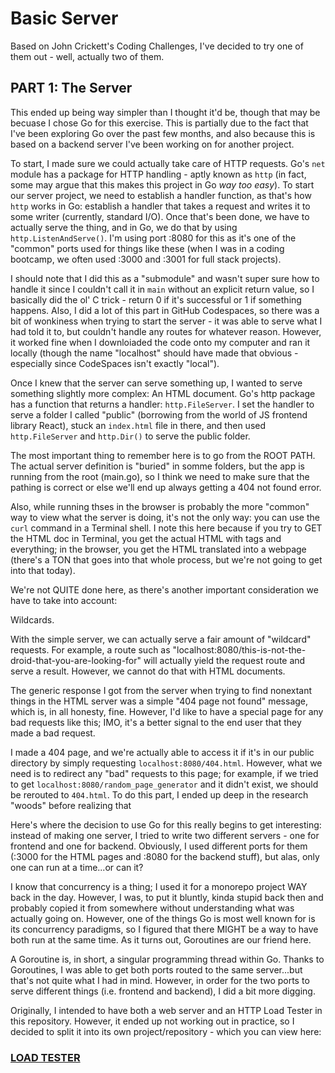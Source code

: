 # Basic Server

Based on John Crickett's Coding Challenges, I've decided to try one of them out - well, actually two of them.

## PART 1: The Server

This ended up being way simpler than I thought it'd be, though that may be becuase I chose Go for this exercise. This is partially due to the fact that I've been exploring Go over the past few months, and also because this is based on a backend server I've been working on for another project.

To start, I made sure we could actually take care of HTTP requests. Go's `net` module has a package for HTTP handling - aptly known as `http` (in fact, some may argue that this makes this project in Go _way too easy_). To start our server project, we need to establish a handler function, as that's how `http` works in Go: establish a handler that takes a request and writes it to some writer (currently, standard I/O). Once that's been done, we have to actually serve the thing, and in Go, we do that by using `http.ListenAndServe()`. I'm using port :8080 for this as it's one of the "common" ports used for things like these (when I was in a coding bootcamp, we often used :3000 and :3001 for full stack projects).

I should note that I did this as a "submodule" and wasn't super sure how to handle it since I couldn't call it in `main` without an explicit return value, so I basically did the ol' C trick - return 0 if it's successful or 1 if something happens. Also, I did a lot of this part in GitHub Codespaces, so there was a bit of wonkiness when trying to start the server - it was able to serve what I had told it to, but couldn't handle any routes for whatever reason. However, it worked fine when I downloiaded the code onto my computer and ran it locally (though the name "localhost" should have made that obvious - especially since CodeSpaces isn't exactly "local").

Once I knew that the server can serve something up, I wanted to serve something slightly more complex: An HTML document. Go's http package has a function that returns a handler: `http.FileServer`. I set the handler to serve a folder I called "public" (borrowing from the world of JS frontend library React), stuck an `index.html` file in there, and then used `http.FileServer` and `http.Dir()` to serve the public folder.

The most important thing to remember here is to go from the ROOT PATH. The actual server definition is "buried" in somme folders, but the app is running from the root (main.go), so I think we need to make sure that the pathing is correct or else we'll end up always getting a 404 not found error.

Also, while running thses in the browser is probably the more "common" way to view what the server is doing, it's not the only way: you can use the `curl` command in a Terminal shell. I note this here because if you try to GET the HTML doc in Terminal, you get the actual HTML with tags and everything; in the browser, you get the HTML translated into a webpage (there's a TON that goes into that whole process, but we're not going to get into that today).

We're not QUITE done here, as there's another important consideration we have to take into account:

Wildcards.

With the simple server, we can actually serve a fair amount of "wildcard" requests. For example, a route such as "localhost:8080/this-is-not-the-droid-that-you-are-looking-for" will actually yield the request route and serve a result. However, we cannot do that with HTML documents.

The generic response I got from the server when trying to find nonextant things in the HTML server was a simple "404 page not found" message, which is, in all honesty, fine. However, I'd like to have a special page for any bad requests like this; IMO, it's a better signal to the end user that they made a bad request.

I made a 404 page, and we're actually able to access it if it's in our public directory by simply requesting `localhost:8080/404.html`. However, what we need is to redirect any "bad" requests to this page; for example, if we tried to get `localhost:8080/random_page_generator` and it didn't exist, we should be rerouted to `404.html`. To do this part, I ended up deep in the research "woods" before realizing that 

Here's where the decision to use Go for this really begins to get interesting: instead of making one server, I tried to write two different servers - one for frontend and one for backend. Obviously, I used different ports for them (:3000 for the HTML pages and :8080 for the backend stuff), but alas, only one can run at a time...or can it?

I know that concurrency is a thing; I used it for a monorepo project WAY back in the day. However, I was, to put it bluntly, kinda stupid back then and probably copied it from somewhere without understanding what was actually going on. However, one of the things Go is most well known for is its concurrency paradigms, so I figured that there MIGHT be a way to have both run at the same time. As it turns out, Goroutines are our friend here.

A Goroutine is, in short, a singular programming thread within Go. Thanks to Goroutines, I was able to get both ports routed to the same server...but that's not quite what I had in mind. However, in order for the two ports to serve different things (i.e. frontend and backend), I did a bit more digging.

<!-- # Part 2: The Load Tester -->

 Originally, I intended to have both a web server and an HTTP Load Tester in this repository. However, it ended up not working out in practice, so I decided to split it into its own project/repository - which you can view here:

### [LOAD TESTER](https://github.com/JamesCalingo/go_loadtester)
